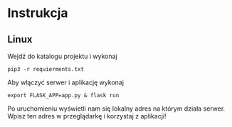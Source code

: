# Instrukcja

## Linux

Wejdź do katalogu projektu i wykonaj 
```
pip3 -r requierments.txt
```
Aby włączyć serwer i aplikację wykonaj
```
export FLASK_APP=app.py & flask run
```
Po uruchomieniu wyświetli nam się lokalny adres na którym działa serwer. Wpisz ten adres w przeglądarkę i korzystaj z aplikacji!